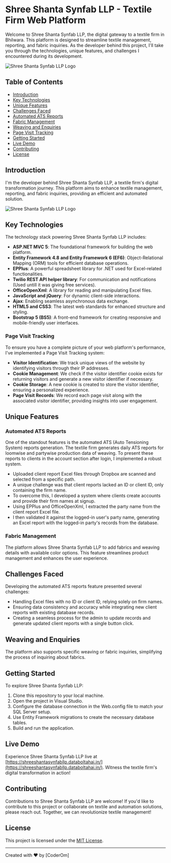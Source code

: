 ﻿# Shree Shanta Synfab LLP - Textile Firm Web Platform

Welcome to Shree Shanta Synfab LLP, the digital gateway to a textile firm in Bhilwara. This platform is designed to streamline textile management, reporting, and fabric inquiries. As the developer behind this project, I'll take you through the technologies, unique features, and challenges I encountered during its development.

![Shree Shanta Synfab LLP Logo](https://shreeshantasynfabllp.databoltahai.in/Content/assets/Images/About/SHREE%20SHANTA%20SYNFAB.png)

## Table of Contents
- [Introduction](#introduction)
- [Key Technologies](#key-technologies)
- [Unique Features](#unique-features)
- [Challenges Faced](#challenges-faced)
- [Automated ATS Reports](#automated-ats-reports)
- [Fabric Management](#fabric-management)
- [Weaving and Enquiries](#weaving-and-enquiries)
- [Page Visit Tracking](#page-visit-tracking)
- [Getting Started](#getting-started)
- [Live Demo](#live-demo)
- [Contributing](#contributing)
- [License](#license)

## Introduction

I'm the developer behind Shree Shanta Synfab LLP, a textile firm's digital transformation journey. This platform aims to enhance textile management, reporting, and fabric inquiries, providing an efficient and automated solution.

![Shree Shanta Synfab LLP Logo](https://shreeshantasynfabllp.databoltahai.in/Content/assets/Images/About/SHREE%20SHANTA%20SYNFAB.png)

## Key Technologies

The technology stack powering Shree Shanta Synfab LLP includes:

- **ASP.NET MVC 5**: The foundational framework for building the web platform.
- **Entity Framework 4.8 and Entity Framework 6 (EF6)**: Object-Relational Mapping (ORM) tools for efficient database operations.
- **EPPlus**: A powerful spreadsheet library for .NET used for Excel-related functionalities.
- **Twilio REST API helper library**: For communication and notifications (Used untill it was giving free services).
- **OfficeOpenXml**: A library for reading and manipulating Excel files.
- **JavaScript and jQuery**: For dynamic client-side interactions.
- **Ajax**: Enabling seamless asynchronous data exchange.
- **HTML5 and CSS3**: The latest web standards for enhanced structure and styling.
- **Bootstrap 5 (BS5)**: A front-end framework for creating responsive and mobile-friendly user interfaces.

### Page Visit Tracking

To ensure you have a complete picture of your web platform's performance, I've implemented a Page Visit Tracking system:

- **Visitor Identification**: We track unique views of the website by identifying visitors through their IP addresses.
- **Cookie Management**: We check if the visitor identifier cookie exists for returning visitors and generate a new visitor identifier if necessary.
- **Cookie Storage**: A new cookie is created to store the visitor identifier, ensuring a personalized experience.
- **Page Visit Records**: We record each page visit along with the associated visitor identifier, providing insights into user engagement.

## Unique Features

### Automated ATS Reports

One of the standout features is the automated ATS (Auto Tensioning System) reports generation. The textile firm generates daily ATS reports for loomwise and partywise production data of weaving. To present these reports to clients in the account section after login, I implemented a robust system. 

- Uploaded client report Excel files through Dropbox are scanned and selected from a specific path.
- A unique challenge was that client reports lacked an ID or client ID, only containing the firm name.
- To overcome this, I developed a system where clients create accounts and provide their firm names at signup.
- Using EPPlus and OfficeOpenXml, I extracted the party name from the client report Excel file.
- I then validated it against the logged-in user's party name, generating an Excel report with the logged-in party's records from the database.

### Fabric Management

The platform allows Shree Shanta Synfab LLP to add fabrics and weaving details with available color options. This feature streamlines product management and enhances the user experience.

## Challenges Faced

Developing the automated ATS reports feature presented several challenges:

- Handling Excel files with no ID or client ID, relying solely on firm names.
- Ensuring data consistency and accuracy while integrating new client reports with existing database records.
- Creating a seamless process for the admin to update records and generate updated client reports with a single button click.

## Weaving and Enquiries

The platform also supports specific weaving or fabric inquiries, simplifying the process of inquiring about fabrics.

## Getting Started

To explore Shree Shanta Synfab LLP:

1. Clone this repository to your local machine.
2. Open the project in Visual Studio.
3. Configure the database connection in the Web.config file to match your SQL Server setup.
4. Use Entity Framework migrations to create the necessary database tables.
5. Build and run the application.

## Live Demo

Experience Shree Shanta Synfab LLP live at [https://shreeshantasynfabllp.databoltahai.in/](https://shreeshantasynfabllp.databoltahai.in/). Witness the textile firm's digital transformation in action!

## Contributing

Contributions to Shree Shanta Synfab LLP are welcome! If you'd like to contribute to this project or collaborate on textile and automation solutions, please reach out. Together, we can revolutionize textile management!

## License

This project is licensed under the [MIT License](LICENSE).

---

Created with ❤️ by [CoderOm]
